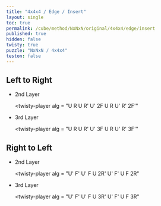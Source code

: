 ```yaml
---
title: "4x4x4 / Edge / Insert"
layout: single
toc: true
permalink: /cube/method/NxNxN/original/4x4x4/edge/insert
published: true
hidden: false
twisty: true
puzzle: "NxNxN / 4x4x4"
teston: false
---
```

<span
  id     = "cube"
  puzzle = "{{page.puzzle}}"
  teston = "{{page.teston}}"
  experimental-stickering   = "F2L"
  experimental-setup-alg    = ""
  experimental-setup-anchor = "end" >
</span>

<head>
  <base target="_blank">
</head>



## Left to Right

- 2nd Layer

  <twisty-player
    alg = "U R U R' U' 2F U R U' R' 2F'"
  ></twisty-player>

- 3rd Layer

  <twisty-player
    alg = "U R U R' U' 3F U R U' R' 3F'"
  ></twisty-player>



## Right to Left

- 2nd Layer

  <twisty-player
    alg = "U' F' U' F U 2R' U' F' U F 2R"
  ></twisty-player>

- 3rd Layer

  <twisty-player
    alg = "U' F' U' F U 3R' U' F' U F 3R"
  ></twisty-player>
